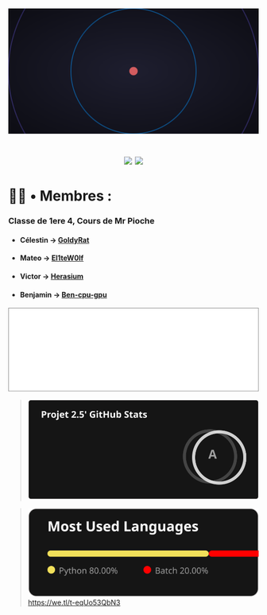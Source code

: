 <h1 align="center">
  
 ![ Projet de NSI N°2 : FNAP](https://github.com/El1teW0lf/2024_2025__p04_projet2.5_n1/blob/main/logo.svg)

  <img src="http://ForTheBadge.com/images/badges/built-with-swag.svg">
  <img src="https://forthebadge.com/images/badges/made-with-python.svg">
</h1>

# 👨‍💼 • Membres :
### Classe de 1ere 4, Cours de Mr Pioche
* #### Célestin → [GoldyRat](https://github.com/GoldyRat)
* #### Mateo → [El1teW0lf](https://github.com/El1teW0lf)
* #### Victor → [Herasium](https://github.com/Herasium)
* #### Benjamin → [Ben-cpu-gpu](https://github.com/Ben-cpu-gpu)

![image](https://github.com/El1teW0lf/2024_2025__p04_projet2.5_n1/blob/main/test2.svg)

> ![NOTE](https://github.com/El1teW0lf/2024_2025__p04_projet2.5_n1/blob/main/test.svg)

> ![NOTE](https://github.com/El1teW0lf/2024_2025__p04_projet2.5_n1/blob/main/stat_langage.svg)
https://we.tl/t-eqUo53QbN3
